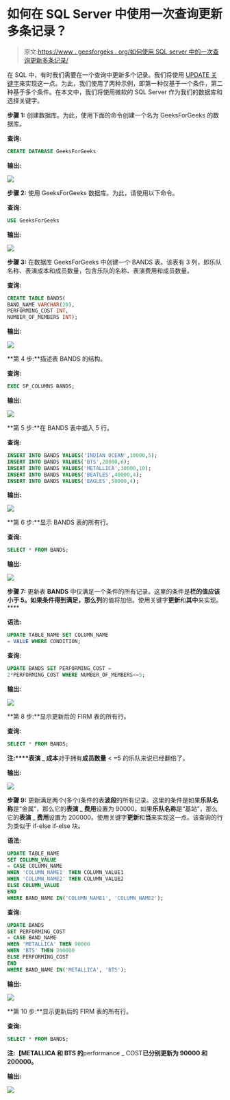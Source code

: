 # 如何在 SQL Server 中使用一次查询更新多条记录？

> 原文:[https://www . geesforgeks . org/如何使用 SQL server 中的一次查询更新多条记录/](https://www.geeksforgeeks.org/how-to-update-multiple-records-using-one-query-in-sql-server/)

在 SQL 中，有时我们需要在一个查询中更新多个记录。我们将使用 [UPDATE 关键字](https://www.geeksforgeeks.org/sql-update-statement/)来实现这一点。为此，我们使用了两种示例，即第一种仅基于一个条件，第二种基于多个条件。在本文中，我们将使用微软的 SQL Server 作为我们的数据库和选择关键字。

**步骤 1:** 创建数据库。为此，使用下面的命令创建一个名为 GeeksForGeeks 的数据库。

**查询:**

```sql
CREATE DATABASE GeeksForGeeks
```

**输出:**

![](img/e2f75849250503c5081a62070a2a2910.png)

**步骤 2:** 使用 GeeksForGeeks 数据库。为此，请使用以下命令。

**查询:**

```sql
USE GeeksForGeeks
```

**输出:**

![](img/aa4b691989095ebc167d5c9b860c4936.png)

**步骤 3:** 在数据库 GeeksForGeeks 中创建一个 BANDS 表。该表有 3 列，即乐队名称、表演成本和成员数量，包含乐队的名称、表演费用和成员数量。

**查询:**

```sql
CREATE TABLE BANDS(
BAND_NAME VARCHAR(20),
PERFORMING_COST INT,
NUMBER_OF_MEMBERS INT);
```

**输出:**

![](img/e1daffd9239ab090c13f1dd263db2512.png)

**第 4 步:**描述表 BANDS 的结构。

**查询:**

```sql
EXEC SP_COLUMNS BANDS;
```

**输出:**

![](img/68ff2019b71b0849c7ac4607bffdaab0.png)

**第 5 步:**在 BANDS 表中插入 5 行。

**查询:**

```sql
INSERT INTO BANDS VALUES('INDIAN OCEAN',10000,5);
INSERT INTO BANDS VALUES('BTS',20000,6);
INSERT INTO BANDS VALUES('METALLICA',30000,10);
INSERT INTO BANDS VALUES('BEATLES',40000,4);
INSERT INTO BANDS VALUES('EAGLES',50000,4);
```

**输出:**

![](img/9cb78699c23abbe54ddce946a152301f.png)

**第 6 步:**显示 BANDS 表的所有行。

**查询:**

```sql
SELECT * FROM BANDS;
```

**输出:**

![](img/fae60afdcbcbb07a2d27baa829b9bdbe.png)

**步骤 7:** 更新表 **BANDS** 中仅满足一个条件的所有记录。这里的条件是**栏的值应该小于 5。如果条件得到满足，那么列**的值将加倍。使用关键字**更新**和**其中**来实现。****

**语法:**

```sql
UPDATE TABLE_NAME SET COLUMN_NAME
= VALUE WHERE CONDITION;
```

**查询:**

```sql
UPDATE BANDS SET PERFORMING_COST = 
2*PERFORMING_COST WHERE NUMBER_OF_MEMBERS<=5;
```

**输出:**

![](img/b40062b31d020aaa6a47e6ef5f65af09.png)

**第 8 步:**显示更新后的 FIRM 表的所有行。

**查询:**

```sql
SELECT * FROM BANDS;
```

**注:****表演 _ 成本**对于拥有**成员数量** < =5 的乐队来说已经翻倍了。

**输出:**

![](img/4e739b1456d994203b8063a3aa82103b.png)

**步骤 9:** 更新满足两个(多个)条件的表**波段**的所有记录。这里的条件是如果**乐队名称**是“金属”，那么它的**表演 _ 费用**设置为 90000，如果**乐队名称**是“基站”，那么它的**表演 _ 费用**设置为 200000。使用关键字**更新**和**当**来实现这一点。该查询的行为类似于 if-else if-else 块。

**语法:**

```sql
UPDATE TABLE_NAME
SET COLUMN_VALUE 
= CASE COLUMN_NAME
WHEN 'COLUMN_NAME1' THEN COLUMN_VALUE1
WHEN 'COLUMN_NAME2' THEN COLUMN_VALUE2
ELSE COLUMN_VALUE
END
WHERE BAND_NAME IN('COLUMN_NAME1', 'COLUMN_NAME2');
```

**查询:**

```sql
UPDATE BANDS
SET PERFORMING_COST 
= CASE BAND_NAME
WHEN 'METALLICA' THEN 90000
WHEN 'BTS' THEN 200000
ELSE PERFORMING_COST
END
WHERE BAND_NAME IN('METALLICA', 'BTS');
```

**输出:**

![](img/97644f5233c5a181fef0e712ec869f12.png)

**第 10 步:**显示更新后的 FIRM 表的所有行。

**查询:**

```sql
SELECT * FROM BANDS;
```

**注:【METALLICA 和 BTS 的**performance _ COST**已分别更新为 90000 和 200000。**

**输出:**

![](img/180df6b3fb974f7c037acdb69424376f.png)